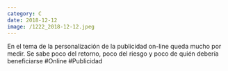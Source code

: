 ```yaml
--- 
category: C 
date: 2018-12-12 
image: /1222_2018-12-12.jpeg 
--- 
```


En el tema de la personalización de la publicidad on-line queda mucho por medir. Se sabe poco del retorno, poco del riesgo y poco de quién debería beneficiarse #Online #Publicidad
